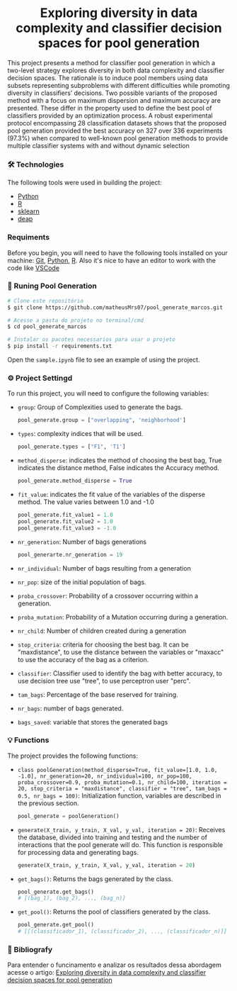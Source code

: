 <h1 align="center">
    Exploring diversity in data complexity and classifier decision spaces for pool generation
</h1>


<p>
This project presents a method for classifier pool generation in which a two-level strategy explores
diversity in both data complexity and classifier decision spaces. The rationale is to induce pool members
using data subsets representing subproblems with different difficulties while promoting diversity in classifiers’
decisions. Two possible variants of the proposed method with a focus on maximum dispersion and maximum
accuracy are presented. These differ in the property used to define the best pool of classifiers provided by an
optimization process. A robust experimental protocol encompassing 28 classification datasets shows that the
proposed pool generation provided the best accuracy on 327 over 336 experiments (97.3%) when compared to
well-known pool generation methods to provide multiple classifier systems with and without dynamic selection
<p>

### 🛠 Technologies

The following tools were used in building the project:

- [Python](https://www.python.org/)
- [R](https://www.r-project.org/)
- [sklearn](https://scikit-learn.org/stable/)
- [deap](https://deap.readthedocs.io/en/)
### Requiments

Before you begin, you will need to have the following tools installed on your machine:
[Git](https://git-scm.com), [Python](https://www.python.org/), [R](https://www.r-project.org/). 
Also it's nice to have an editor to work with the code like [VSCode](https://code.visualstudio.com/)

### 🎲 Runing Pool Generation

```bash
# Clone este repositório
$ git clone https://github.com/matheusMrs07/pool_generate_marcos.git

# Acesse a pasta do projeto no terminal/cmd
$ cd pool_generate_marcos

# Instalar os pacotes necessarios para usar o projeto
$ pip install -r requirements.txt

```

Open the `sample.ipynb` file to see an example of using the project.


### ⚙️ Project Settingd 

To run this project, you will need to configure the following variables:
- `group`: Group of Complexities used to generate the bags.
    ``` python
    pool_generate.group = ["overlapping", 'neighborhood']
    ```
- `types`: complexity indices that will be used.
     ``` python
    pool_generate.types = ["F1", 'T1']
    ```
- `method_disperse`: indicates the method of choosing the best bag, True indicates the distance method, False indicates the Accuracy method.
    ``` python
    pool_generate.method_disperse = True
    ```
- `fit_value`: indicates the fit value of the variables of the disperse method. The value varies between 1.0 and -1.0
     ```python
    pool_generate.fit_value1 = 1.0
    pool_generate.fit_value2 = 1.0
    pool_generate.fit_value3 = -1.0
    ```
- `nr_generation`: Number of bags generations
    ```python
    pool_generarte.nr_generation = 19
    ```


- ``nr_individual``: Number of bags resulting from a generation

- `nr_pop`: size of the initial population of bags.

- `proba_crossover`: Probability of a crossover occurring within a generation.
- `proba_mutation`: Probability of a Mutation occurring during a generation.

- `nr_child`: Number of children created during a generation

- `stop_criteria`: criteria for choosing the best bag. It can be "maxdistance", to use the distance between the variables or "maxacc" to use the accuracy of the bag as a criterion.

- `classifier`: Classifier used to identify the bag with better accuracy, to use decision tree use "tree", to use perceptron user "perc".


- `tam_bags`: Percentage of the base reserved for training.

- `nr_bags`: number of bags generated.

- `bags_saved`: variable that stores the generated bags


### 💡 Functions

The project provides the following functions:
- `class poolGeneration(method_disperse=True, fit_value=[1.0, 1.0, -1.0], nr_generation=20, nr_individual=100, nr_pop=100, proba_crossover=0.9, proba_mutation=0.1, nr_child=100, iteration = 20, stop_criteria = "maxdistance", classifier = "tree", tam_bags = 0.5, nr_bags = 100)`: Initialization function, variables are described in the previous section.
    ``` python
    pool_generate = poolGeneration()
    ```

- `generate(X_train, y_train, X_val, y_val, iteration = 20)`: Receives the database, divided into training and testing and the number of interactions that the pool generate will do. This function is responsible for processing data and generating bags.
     ``` python
    generate(X_train, y_train, X_val, y_val, iteration = 20)
    ```
- `get_bags()`: Returns the bags generated by the class.
     ``` python
     pool_generate.get_bags()
     # [(bag_1), (bag_2), ..., (bag_n)]
     ```
- `get_pool()`: Returns the pool of classifiers generated by the class.
     ``` python
     pool_generate.get_pool()
     # [[(classificador_1), (classificador_2), ..., (classificador_n)]]
     ```
### 📖 Bibliografy

Para entender o funcinamento e analizar os resultados dessa abordagem acesse o artigo: [Exploring diversity in data complexity and classifier decision spaces for pool generation](https://doi.org/10.1016/j.inffus.2022.09.001)